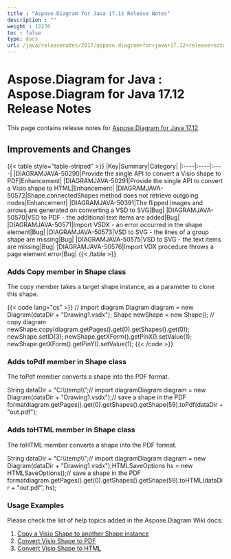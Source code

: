 ```yaml
---
title : "Aspose.Diagram for Java 17.12 Release Notes" 
description : "" 
weight : 12276 
toc : false
type: docs
url: /java/releasenotes/2017/aspose.diagram+for+java+17.12+release+notes/
---
```


# Aspose.Diagram for Java : Aspose.Diagram for Java 17.12 Release Notes


This page contains release notes for [Aspose.Diagram for Java 17.12](http://maven.aspose.com/repository/simple/ext-release-local/com/aspose/aspose-diagram/17.12/).

## Improvements and Changes

{{< table style="table-striped" >}}
|Key|Summary|Category|
|:----|:----|:----|
|DIAGRAMJAVA-50290|Provide the single API to convert a Visio shape to PDF|Enhancement|
|DIAGRAMJAVA-50291|Provide the single API to convert a Visio shape to HTML|Enhancement|
|DIAGRAMJAVA-50572|Shape.connectedShapes method does not retrieve outgoing nodes|Enhancement|
|DIAGRAMJAVA-50391|The flipped images and arrows are generated on converting a VSD to SVG|Bug|
|DIAGRAMJAVA-50570|VSD to PDF - the additional text items are added|Bug|
|DIAGRAMJAVA-50571|Import VSDX - an error occurred in the shape element|Bug|
|DIAGRAMJAVA-50573|VSD to SVG - the lines of a group shape are missing|Bug|
|DIAGRAMJAVA-50575|VSD to SVG - the text items are missing|Bug|
|DIAGRAMJAVA-50576|Import VDX procedure throws a page element error|Bug|
{{< /table >}}

### Adds Copy member in Shape class

The copy member takes a target shape instance, as a parameter to clone this shape.

{{< code lang="cs" >}}
// import diagram
Diagram diagram = new Diagram(dataDir + "Drawing1.vsdx");
Shape newShape = new Shape();
// copy diagram
newShape.copy(diagram.getPages().get(0).getShapes().get(0));
newShape.setID(3);
newShape.getXForm().getPinX().setValue(1);
newShape.getXForm().getPinY().setValue(1);
{{< /code >}}

### Adds toPdf member in Shape class

The toPdf member converts a shape into the PDF format.

String dataDir = "C:\\\\temp\\\\";// import diagramDiagram diagram = new Diagram(dataDir + "Drawing1.vsdx");// save a shape in the PDF formatdiagram.getPages().get(0).getShapes().getShape(59).toPdf(dataDir + "out.pdf");

### Adds toHTML member in Shape class

The toHTML member converts a shape into the PDF format.

String dataDir = "C:\\\\temp\\\\";// import diagramDiagram diagram = new Diagram(dataDir + "Drawing1.vsdx");HTMLSaveOptions hs = new HTMLSaveOptions();// save a shape in the PDF formatdiagram.getPages().get(0).getShapes().getShape(59).toHTML(dataDir + "out.pdf", hs);

### Usage Examples

Please check the list of help topics added in the Aspose.Diagram Wiki docs:

1.  [Copy a Visio Shape to another Shape instance](https://docs2.aspose.com/diagram/java/developerguide/workingwithshapes/working+with+visio+shape+data#workingwithvisioshapedata-copyavisioshapetoanothershapeinstance)
2.  [Convert Visio Shape to PDF](https://docs2.aspose.com/diagram/java/developerguide/workingwithshapes/group+convert+and+verify+shapes#group,convertandverifyshapes-convertvisioshapetopdf)
3.  [Convert Visio Shape to HTML](https://docs2.aspose.com/diagram/java/developerguide/workingwithshapes/group+convert+and+verify+shapes#group,convertandverifyshapes-convertvisioshapetohtml)

